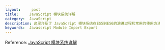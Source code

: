 ```yaml
---
layout:     post
title:     JavaScript 模块系统详解
category:  JavaScript
description: 这里介绍了 JavaScript 模块系统在ES5到ES6的演进过程和常用的使用方法。
keywords:  Javascript Module Import Export
---
```


Reference: [JavaScript 模块系统详解](https://zhanglun.github.io/2017/01/11/JavaScrip-%E6%A8%A1%E5%9D%97%E7%B3%BB%E7%BB%9F%E8%AF%A6%E8%A7%A3/)